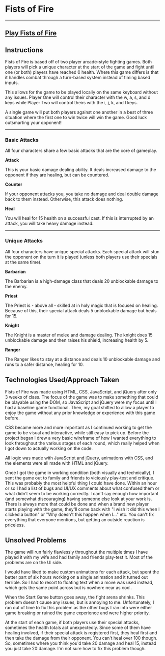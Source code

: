 # Fists of Fire
---
[Play Fists of Fire](https://krmeserve.github.io/fists_of_fire/ "Play Fists of Fire")
---
## Instructions

Fists of Fire is based off of two player arcade-style fighting games. Both players will pick a unique character at the start of the game and fight until one (or both) players have reached 0 health. Where this game differs is that it handles combat through a turn-based system instead of timing based inputs.

This allows for the game to be played locally on the same keyboard without any issues. Player One will control their character with the w, a, s, and d keys while Player Two will control theirs with the i, j, k, and l keys.

A single game will put both players against one another in a best of three situation where the first one to win twice will win the game. Good luck outsmarting your opponent!

---
### Basic Attacks

All four characters share a few basic attacks that are the core of gameplay.

**Attack**

This is your basic damage dealing ability. It deals increased damage to the opponent if they are healing, but can be countered.

**Counter**

If your opponent attacks you, you take no damage and deal double damage back to them instead. Otherwise, this attack does nothing.

**Heal**

You will heal for 15 health on a successful cast. If this is interrupted by an attack, you will take heavy damage instead.

---

### Unique Attacks

All four characters have unique special attacks. Each special attack will stun the opponent on the turn it is played (unless both players use their specials at the same time).

**Barbarian**

The Barbarian is a high-damage class that deals 20 unblockable damage to the enemy.

**Priest**

The Priest is - above all - skilled at in holy magic that is focused on healing. Because of this, their special attack deals 5 unblockable damage but heals for 15.

**Knight**

The Knight is a master of melee and damage dealing. The knight does 15 unblockable damage and then raises his shield, increasing health by 5.

**Ranger**

The Ranger likes to stay at a distance and deals 10 unblockable damage and runs to a safer distance, healing for 10.


## Technologies Used/Approach Taken

Fists of Fire was made using HTML, CSS, JavaScript, and jQuery after only 3 weeks of class. The focus of the game was to make something that could be playable using the DOM, so JavaScript and jQuery were my focus until I had a baseline game functional. Then, my goal shifted to allow a player to enjoy the game without any prior knowledge or experience with this game before.

CSS became more and more important as I continued working to get the game to be visual and interactive, while still easy to pick up. Before the project began I drew a very basic wireframe of how I wanted everything to look throughout the various stages of each round, which really helped when I got down to actually working on the code.

All logic was made with JavaScript and jQuery, animations with CSS, and the elements were all made with HTML and jQuery.

Once I got the game in working condition (both visually and technically), I sent the game out to family and friends to viciously play-test and critique. This was probably the most helpful thing I could have done. Within an hour or so I had a list of bugs and UI/UX comments about what confused them or what didn't seem to be working correctly. I can't say enough how important (and somewhat discouraging) having someone else look at your work is. There is always more that could be done and when a brand new player starts playing with the game, they'll come back with "I wish it did this when I clicked a button" or "Why doesn't this happen when I..." etc. You can't fix everything that everyone mentions, but getting an outside reaction is priceless.

## Unsolved Problems

The game will run fairly flawlessly throughout the multiple times I have played it with my wife and had family and friends play-test it. Most of the problems are on the UI side.

I would have liked to make custom animations for each attack, but spent the better part of six hours working on a single animation and it turned out terrible. So I had to resort to floating text when a move was used instead, which gets the same point across but is nowhere near as cool.

When the Start Game button goes away, the fight arena shrinks. This problem doesn't cause any issues, but is annoying to me. Unfortunately, I ran out of time to fix this problem as the other bugs I ran into were either game breaking or ruined the game experience and were higher priority.

At the start of each game, if both players use their special attacks, sometimes the health totals act unexpectedly. Since some of them have healing involved, if their special attack is registered first, they heal first and then take the damage from their opponent. You can't heal over 100 though. So, sometimes where you think you'd take 20 damage and heal 15, instead you just take 20 damage. I'm not sure how to fix this problem though.
